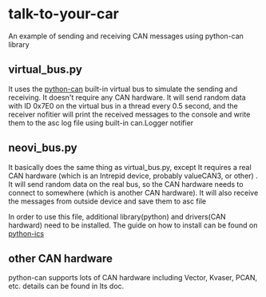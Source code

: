# talk-to-your-car
An example of sending and receiving CAN messages using python-can library

## virtual_bus.py 

It uses the [python-can](https://python-can.readthedocs.io/en/stable/index.html) built-in virtual bus to simulate the sending and receiving. It doesn't require any CAN hardware. It will send random data with ID 0x7E0 on the virtual bus in a thread every 0.5 second, and the receiver nofitier will print the received messages to the console and write them to the asc log file using built-in can.Logger notifier

## neovi_bus.py

It basically does the same thing as virtual_bus.py, except It requires a real CAN hardware (which is an Intrepid device, probably valueCAN3, or other) . It will send random data on the real bus, so the CAN hardware needs to connect to somewhere (which is another CAN hardware). It will also receive the messages from outside device and save them to asc file

In order to use this file, additional library(python) and drivers(CAN hardward) need to be installed. The guide on how to install can be found on [python-ics](python-ics.readthedocs.io)

## other CAN hardware 

python-can supports lots of CAN hardware including Vector, Kvaser, PCAN, etc. details can be found in Its doc.

